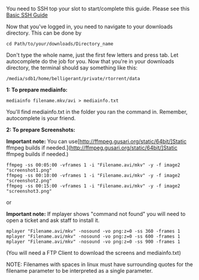 
You need to SSH top your slot to start/complete this guide. Please see this [Basic SSH Guide](https://www.feralhosting.com/faq/view?question=12)

Now that you've logged in, you need to navigate to your downloads directory. This can be done by 

~~~
cd Path/to/your/downloads/Directory_name
~~~

Don't type the whole name, just the first few letters and press tab. Let autocomplete do the job for you. Now that you're in your downloads directory, the terminal should say something like this: 

~~~
/media/sdb1/home/belligerant/private/rtorrent/data
~~~

**1: To prepare mediainfo:** 
 
~~~
mediainfo filename.mkv/avi > mediainfo.txt
~~~

You'll find mediainfo.txt in the folder you ran the command in. Remember, autocomplete is your friend. 

**2: To prepare Screenshots:** 

**Important note:**  You can use[http://ffmpeg.gusari.org/static/64bit/]Static ffmpeg builds if needed.](http://ffmpeg.gusari.org/static/64bit/]Static ffmpeg builds if needed.)

~~~
ffmpeg -ss 00:05:00 -vframes 1 -i "Filename.avi/mkv" -y -f image2 "screenshot1.png"
ffmpeg -ss 00:10:00 -vframes 1 -i "Filename.avi/mkv" -y -f image2 "screenshot2.png"
ffmpeg -ss 00:15:00 -vframes 1 -i "Filename.avi/mkv" -y -f image2 "screenshot3.png"
~~~

or

**Important note:** If mplayer shows "command not found" you will need to open a ticket and ask staff to install it.

~~~
mplayer "Filename.avi/mkv" -nosound -vo png:z=0 -ss 360 -frames 1
mplayer "Filename.avi/mkv" -nosound -vo png:z=0 -ss 600 -frames 1
mplayer "Filename.avi/mkv" -nosound -vo png:z=0 -ss 900 -frames 1
~~~

(You will need a FTP Client to download the screens and mediainfo.txt)


NOTE: Filenames with spaces in linux must have surrounding quotes for the filename parameter to be interpreted as a single parameter.




